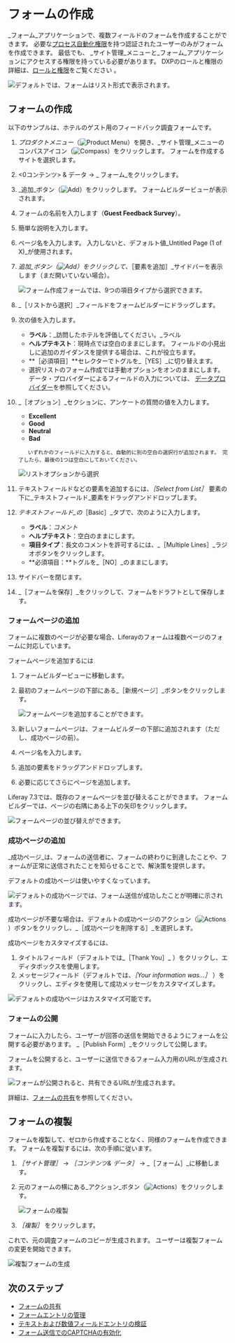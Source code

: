 # フォームの作成

_フォーム_アプリケーションで、複数フィールドのフォームを作成することができます。 必要な[プロセス自動化権限](./forms-permissions-reference.md)を持つ認証されたユーザーのみがフォームを作成できます。 最低でも、 _サイト管理_メニューと_フォーム_アプリケーションにアクセスする権限を持っている必要があります。 DXPのロールと権限の詳細は、[ロールと権限](../../../users-and-permissions/roles-and-permissions/understanding-roles-and-permissions.md)をご覧ください 。

![デフォルトでは、フォームはリスト形式で表示されます。](./creating-forms/images/01.png)

## フォームの作成

以下のサンプルは、ホテルのゲスト用のフィードバック調査フォームです。

1. _プロダクトメニュー_（![Product Menu](../../../images/icon-product-menu.png)）を開き、_サイト管理_メニューのコンパスアイコン（![Compass](../../../images/icon-compass.png)）をクリックします。 フォームを作成するサイトを選択します。
1. <0コンテンツ> & データ</em> &rarr; _ フォーム_をクリックします。
1. _追加_ボタン（![Add](../../../images/icon-add.png)）をクリックします。 フォームビルダービューが表示されます。
1. フォームの名前を入力します（**Guest Feedback Survey**）。
1. 簡単な説明を入力します。
1. ページ名を入力します。 入力しないと、デフォルト値_Untitled Page (1 of X)_が使用されます。
1. _追加_ボタン（![Add](../../../images/icon-add.png)）をクリックして、_［要素を追加］_サイドバーを表示します（まだ開いていない場合）。

    ![フォーム作成フォームでは、9つの項目タイプから選択できます。](./creating-forms/images/02.png)

1. _［リストから選択］_フィールドをフォームビルダーにドラッグします。
1. 次の値を入力します。

    * **ラベル**：_訪問したホテルを評価してください。_ラベル
    * **ヘルプテキスト**：現時点では空白のままにします。 フィールドの小見出しに追加のガイダンスを提供する場合は、これが役立ちます。
    * **［必須項目］**セレクターでトグルを_［YES］_に切り替えます。
    * 選択リストのフォーム作成では手動オプションをオンのままにします。 データ・プロバイダーによるフィールドの入力については、 [データプロバイダー](../data-providers/using-the-rest-data-provider-to-populate-form-options.md)を参照してください。

1. _［オプション］_セクションに、アンケートの質問の値を入力します。

    * **Excellent**
    * **Good**
    * **Neutral**
    * **Bad**

    ```note::
       いずれかのフィールドに入力すると、自動的に別の空白の選択行が追加されます。 完了したら、最後の1つは空白にしておいてください。
    ```

    ![リストオプションから選択](./creating-forms/images/03.png)

1. テキストフィールドなどの要素を追加するには、_［Select from List］_ 要素の下に_テキストフィールド_要素をドラッグアンドドロップします。
1. _テキストフィールド_の_［Basic］_タブで、次のように入力します。

    * **ラベル**：*コメント*
    * **ヘルプテキスト**：空白のままにします。
    * **項目タイプ**：長文のコメントを許可するには、_［Multiple Lines］_ラジオボタンをクリックします。
    * **必須項目：**トグルを_［NO］_のままにします。

1. サイドバーを閉じます。
1. _［フォームを保存］_をクリックして、フォームをドラフトとして保存します。

### フォームページの追加

フォームに複数のページが必要な場合、Liferayのフォームは複数ページのフォームに対応しています。

フォームページを追加するには

1. フォームビルダービューに移動します。
1. 最初のフォームページの下部にある_［新規ページ］_ボタンをクリックします。

    ![フォームページを追加することができます。](./creating-forms/images/06.png)

1. 新しいフォームページは、フォームビルダーの下部に追加されます（ただし、成功ページの前）。
1. ページ名を入力します。
1. 追加の要素をドラッグアンドドロップします。
1. 必要に応じてさらにページを追加します。

Liferay 7.3では、既存のフォームページを並び替えることができます。 フォームビルダーでは、ページの右隅にある上下の矢印をクリックします。

![フォームページの並び替えができます。](./creating-forms/images/13.png)

### 成功ページの追加

_成功ページ_は、フォームの送信者に、フォームの終わりに到達したことや、フォームが正常に送信されたことを知らせることで、解決策を提供します。

デフォルトの成功ページは使いやすくなっています。

![デフォルトの成功ページでは、フォーム送信が成功したことが明確に示されます。](./creating-forms/images/08.png)

成功ページが不要な場合は、デフォルトの成功ページのアクション（![Actions](../../../images/icon-actions.png)）ボタンをクリックし、_［成功ページを削除する］_を選択します。

成功ページをカスタマイズするには、

1. タイトルフィールド（デフォルトでは_［Thank You］_ ）をクリックし、エディタボックスを使用します。
1. メッセージフィールド（デフォルトでは、_［Your information was...］_ ）をクリックし、エディタを使用して成功メッセージをカスタマイズします。

![デフォルトの成功ページはカスタマイズ可能です。](./creating-forms/images/12.png)

### フォームの公開

フォームに入力したら、ユーザーが回答の送信を開始できるようにフォームを公開する必要があります。 _［Publish Form］_をクリックして公開します。

フォームを公開すると、ユーザーに送信できるフォーム入力用のURLが生成されます。

![フォームが公開されると、共有できるURLが生成されます。](creating-forms/images/11.png)

詳細は、[フォームの共有](../sharing-forms-and-managing-submissions/sharing-forms.md)を参照してください。

## フォームの複製

フォームを複製して、ゼロから作成することなく、同様のフォームを作成できます。 フォームを複製するには、次の手順に従います。

1. _［サイト管理］_ &rarr; _［コンテンツ& データ］_ &rarr; _［フォーム］_に移動します。
1. 元のフォームの横にある_アクション_ボタン（![Actions](../../../images/icon-actions.png)）をクリックします。

    ![フォームの複製](./creating-forms/images/10.png)

1. _［複製］_ をクリックします。

これで、元の調査フォームのコピーが生成されます。 ユーザーは複製フォームの変更を開始できます。

![複製フォームの生成](./creating-forms/images/05.png)

## 次のステップ

* [フォームの共有](../sharing-forms-and-managing-submissions/sharing-forms.md)
* [フォームエントリの管理](../sharing-forms-and-managing-submissions/managing-form-entries.md)
* [テキストおよび数値フィールドエントリの検証](./validating-text-and-numeric-field-entries.md)
* [フォーム送信でのCAPTCHAの有効化](../sharing-forms-and-managing-submissions/enabling-captcha-on-form-submissions.md)
